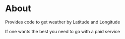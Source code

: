 ﻿# About

Provides code to get weather by Latitude and Longitude

If one wants the best you need to go with a paid service